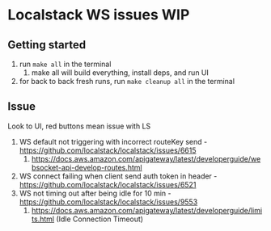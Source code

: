 # Localstack WS issues WIP

## Getting started
1) run `make all` in the terminal 
   1) make all will build everything, install deps, and run UI
2) for back to back fresh runs, run `make cleanup all` in the terminal

## Issue
Look to UI, red buttons mean issue with LS
1) WS default not triggering with incorrect routeKey send - https://github.com/localstack/localstack/issues/6615
   1) https://docs.aws.amazon.com/apigateway/latest/developerguide/websocket-api-develop-routes.html
2) WS connect failing when client send auth token in header - https://github.com/localstack/localstack/issues/6521
3) WS not timing out after being idle for 10 min - https://github.com/localstack/localstack/issues/9553
   1) https://docs.aws.amazon.com/apigateway/latest/developerguide/limits.html (Idle Connection Timeout)
